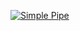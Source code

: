 [![Simple Pipe](https://github.com/rayyanRizvi/greetings-add/actions/workflows/pipeline.yml/badge.svg)](https://github.com/rayyanRizvi/greetings-add/actions/workflows/pipeline.yml)
